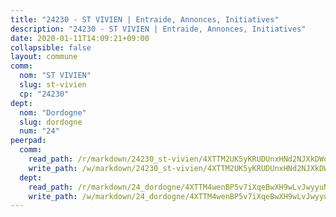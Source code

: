 ```yaml
---
title: "24230 - ST VIVIEN | Entraide, Annonces, Initiatives"
description: "24230 - ST VIVIEN | Entraide, Annonces, Initiatives"
date: 2020-01-11T14:09:21+09:00
collapsible: false
layout: commune
comm:
  nom: "ST VIVIEN"
  slug: st-vivien
  cp: "24230"
dept:
  nom: "Dordogne"
  slug: dordogne
  num: "24"
peerpad:
  comm:
    read_path: /r/markdown/24230_st-vivien/4XTTM2UK5yKRUDUnxHNd2NJXkDWo1fE7QyAcaKbfuqH96EAhU
    write_path: /w/markdown/24230_st-vivien/4XTTM2UK5yKRUDUnxHNd2NJXkDWo1fE7QyAcaKbfuqH96EAhU-K3TgUbbhebFdD7B4zD2fCgd8rasTsspn8hQwVHvJru4khMcXoMFKXcREF6ecfE94dF9dKsjJZX3qqUpwFTvbRGNmiNSjSMzYYwc6x9sPBqurYY9M6dFSJBZWv65boVFGGKc1sFKC
  dept:
    read_path: /r/markdown/24_dordogne/4XTTM4wenBP5v7iXqeBwXH9wLvJwyyuNKzLxRyGzSZXmCuzgg
    write_path: /w/markdown/24_dordogne/4XTTM4wenBP5v7iXqeBwXH9wLvJwyyuNKzLxRyGzSZXmCuzgg-K3TgUusQQUSAmJPXozCTSBeqjqksxkVWGVxtHwEFrs5RuocQr8weKG2oQg7MVeg2F9Hhv7ggtBiBU8D9pdXEPa9M67VU3BzgAG9BCtQw3VY3Xcxk2YSegk3iUXMkpicGxxJr7mWp
---
```


